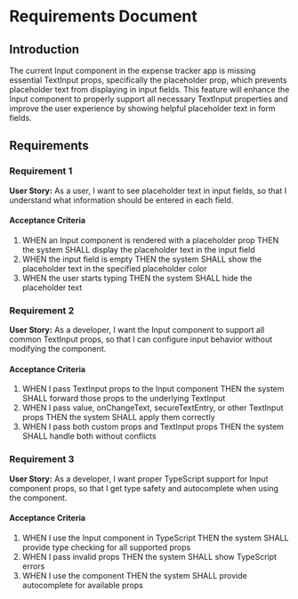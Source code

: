 # Requirements Document

## Introduction

The current Input component in the expense tracker app is missing essential TextInput props, specifically the placeholder prop, which prevents placeholder text from displaying in input fields. This feature will enhance the Input component to properly support all necessary TextInput properties and improve the user experience by showing helpful placeholder text in form fields.

## Requirements

### Requirement 1

**User Story:** As a user, I want to see placeholder text in input fields, so that I understand what information should be entered in each field.

#### Acceptance Criteria

1. WHEN an Input component is rendered with a placeholder prop THEN the system SHALL display the placeholder text in the input field
2. WHEN the input field is empty THEN the system SHALL show the placeholder text in the specified placeholder color
3. WHEN the user starts typing THEN the system SHALL hide the placeholder text

### Requirement 2

**User Story:** As a developer, I want the Input component to support all common TextInput props, so that I can configure input behavior without modifying the component.

#### Acceptance Criteria

1. WHEN I pass TextInput props to the Input component THEN the system SHALL forward those props to the underlying TextInput
2. WHEN I pass value, onChangeText, secureTextEntry, or other TextInput props THEN the system SHALL apply them correctly
3. WHEN I pass both custom props and TextInput props THEN the system SHALL handle both without conflicts

### Requirement 3

**User Story:** As a developer, I want proper TypeScript support for Input component props, so that I get type safety and autocomplete when using the component.

#### Acceptance Criteria

1. WHEN I use the Input component in TypeScript THEN the system SHALL provide type checking for all supported props
2. WHEN I pass invalid props THEN the system SHALL show TypeScript errors
3. WHEN I use the component THEN the system SHALL provide autocomplete for available props
